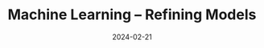 ---
title: "Machine Learning – Refining Models"
index: 8
date: 2024-02-21
materials:
- topic: "Materials in progress"
assignment:
  text: "Materials in progress"
  due_date: 2024-03-06 12:00 PM
  submission_link: TBD
  files:
  - type: "colab"
    url: TBD
---